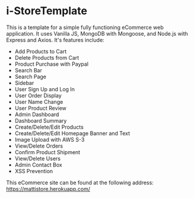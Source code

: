 # i-StoreTemplate

This is a template for a simple fully functioning eCommerce web application. It uses Vanilla JS, MongoDB with Mongoose, and Node.js with Express and Axios. 
It's features include:

<ul>
  <li>Add Products to Cart</li>
  <li>Delete Products from Cart</li>
  <li>Product Purchase with Paypal</li>
  <li>Search Bar</li>
  <li>Search Page</li>
  <li>Sidebar</li>
  <li>User Sign Up and Log In</li>
  <li>User Order Display</li>
  <li>User Name Change</li>
  <li>User Product Review</li>
  <li>Admin Dashboard</li>
  <li>Dashboard Summary</li>
  <li>Create/Delete/Edit Products</li>
  <li>Create/Delete/Edit Homepage Banner and Text</li>
  <li>Image Upload with AWS S-3</li>
  <li>View/Delete Orders</li>
  <li>Confirm Product Shipment</li>
  <li>View/Delete Users</li>
  <li>Admin Contact Box</li>
  <li>XSS Prevention</li>
</ul>

This eCommerce site can be found at the following address: https://mattistore.herokuapp.com/
